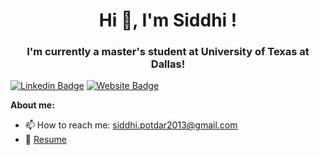 <h1 align="center">Hi 👋, I'm Siddhi !</h1>
<h3 align="center">I'm currently a master's student at University of Texas at Dallas!</h3>

[![Linkedin Badge](https://img.shields.io/badge/-LinkedIn-0e76a8?style=flat-square&logo=Linkedin&logoColor=white)](https://www.linkedin.com/in/siddhi-p-955408198/)
[![Website Badge](https://img.shields.io/badge/Website-3b5998?style=flat-square&logo=google-chrome&logoColor=white)](https://resume-siddhi.netlify.app)
<!-- [![QwickLabs Badge](https://img.shields.io/badge/qwiklabs-3030230?style=flat-square&logo=qwiklabs&logoColor=white)](https://www.qwiklabs.com/public_profiles/8264204a-acf6-44be-a777-0947080ae20a) -->

<!--![visitors](https://visitor-badge.deta.dev/badge?page_id=p-syd&left_color=red&right_color=green) -->

**About me:**

- 📫 How to reach me: siddhi.potdar2013@gmail.com
- 📝 [Resume](https://resume-siddhi.netlify.app)
